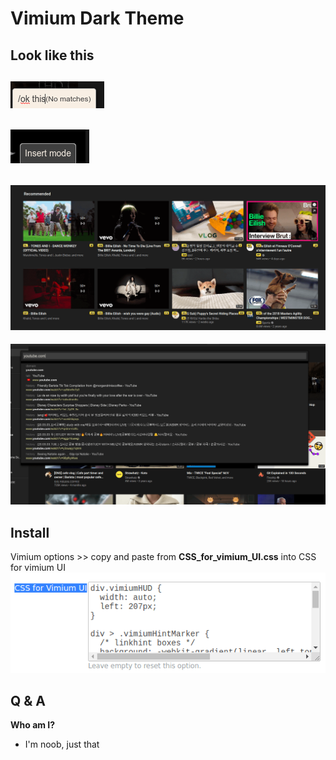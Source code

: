 # Vimium Dark Theme

## Look like this

## ![](img/2020-02-25_15-10_1.png)

## ![](img/2020-02-25_15-10.png)

## ![](img/2020-02-25_15-10_2.png)

![](img/2020-02-25_15-09_1.png)

## Install

Vimium options >> copy and paste from **CSS_for_vimium_UI.css** into CSS for vimium UI
![](img/2020-02-25_15-09.png)

## Q & A

**Who am I?**

- I'm noob, just that
